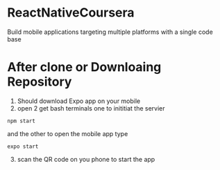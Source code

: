 # ReactNativeCoursera
Build mobile applications targeting multiple platforms with a single code base


# After clone or Downloaing Repository
 1)  Should download Expo app on your mobile
 2) open 2 get bash terminals one to inititiat the servier 

` npm start `

and the other to open the mobile app type

` expo start `

3) scan the QR code on you phone to start the app
